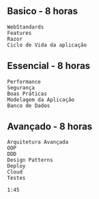 ## Basico - 8 horas

	WebStandards
	Features
	Razor
	Ciclo de Vida da aplicação
	
## Essencial - 8 horas

	Performance
	Segurança
	Boas Práticas
	Modelagem da Aplicação
	Banco de Dados
	
## Avançado - 8 horas

	Arquitetura Avançada
	OOP
	DDD
	Design Patterns
	Deploy
	Cloud
	Testes

	1:45